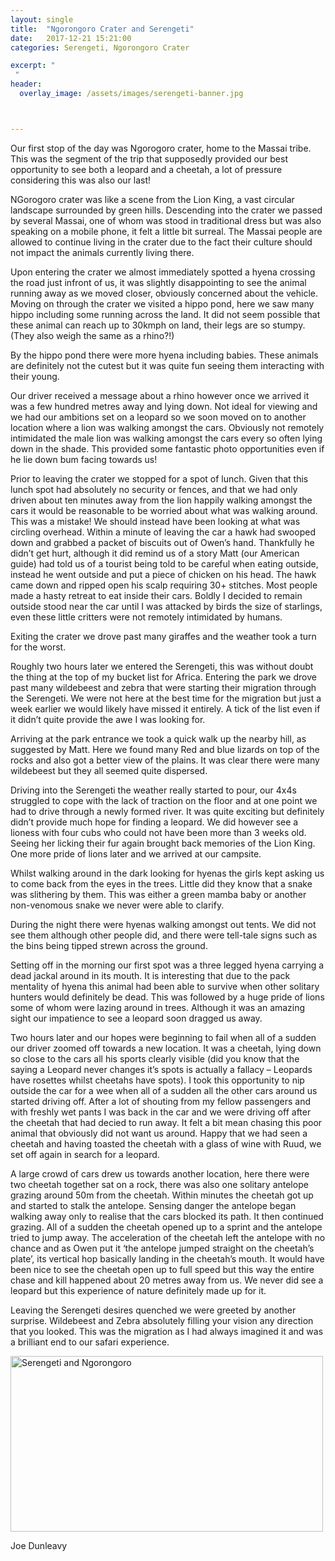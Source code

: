 ```yaml
---
layout: single
title:  "Ngorongoro Crater and Serengeti"
date:   2017-12-21 15:21:00 
categories: Serengeti, Ngorongoro Crater

excerpt: "
 "
header:
  overlay_image: /assets/images/serengeti-banner.jpg



---
```

Our first stop of the day was Ngorogoro crater, home to the Massai tribe. This was the segment of the trip that supposedly provided our best opportunity to see both a leopard and a cheetah, a lot of pressure considering this was also our last!

NGorogoro crater was like a scene from the Lion King, a vast circular landscape surrounded by green hills. Descending into the crater we passed by several Massai, one of whom was stood in traditional dress but was also speaking on a mobile phone, it felt a little bit surreal. The Massai people are allowed to continue living in the crater due to the fact their culture should not impact the animals currently living there.

Upon entering the crater we almost immediately spotted a hyena crossing the road just infront of us, it was slightly disappointing to see the animal running away as we moved closer, obviously concerned about the vehicle. Moving on through the crater we visited a hippo pond, here we saw many hippo including some running across the land. It did not seem possible that these animal can reach up to 30kmph on land, their legs are so stumpy. (They also weigh the same as a rhino?!) 

By the hippo pond there were more hyena including babies. These animals are definitely not the cutest but it was quite fun seeing them interacting with their young.

Our driver received a message about a rhino however once we arrived it was a few hundred metres away and lying down. Not ideal for viewing and we had our ambitions set on a leopard so we soon moved on to another location where a lion was walking amongst the cars. Obviously not remotely intimidated the male lion was walking amongst the cars every so often lying down in the shade. This provided some fantastic photo opportunities even if he lie down bum facing towards us!

Prior to leaving the crater we stopped for a spot of lunch. Given that this lunch spot had absolutely no security or fences, and that we had only driven about ten minutes away from the lion happily walking amongst the cars it would be reasonable to be worried about what was walking around. This was a mistake! We should instead have been looking at what was circling overhead. Within a minute of leaving the car a hawk had swooped down and grabbed a packet of biscuits out of Owen’s hand. Thankfully he didn’t get hurt, although it did remind us of a story Matt (our American guide) had told us of a tourist being told to be careful when eating outside, instead he went outside and put a piece of chicken on his head. The hawk came down and ripped open his scalp requiring 30+ stitches. Most people made a hasty retreat to eat inside their cars. Boldly I decided to remain outside stood near the car until I was attacked by birds the size of starlings, even these little critters were not remotely intimidated by humans. 

Exiting the crater we drove past many giraffes and the weather took a turn for the worst. 

Roughly two hours later we entered the Serengeti, this was without doubt the thing at the top of my bucket list for Africa. Entering the park we drove past many wildebeest and  zebra that were starting their migration through the Serengeti. We were not here at the best time for the migration but just a week earlier we would likely have missed it entirely. A tick of the list even if it didn’t quite provide the awe I was looking for. 

Arriving at the park entrance we took a quick walk up the nearby hill, as suggested by Matt. Here we found many Red and blue lizards on top of the rocks and also got a better view of the plains. It was clear there were many wildebeest but they all seemed quite dispersed. 

Driving into the Serengeti the weather really started to pour, our 4x4s struggled to cope with the lack of traction on the floor and at one point we had to drive through a newly formed river. It was quite exciting but definitely didn’t provide much hope for finding a leopard. We did however see a lioness with four cubs who could not have been more than 3 weeks old. Seeing her licking their fur again brought back memories of the Lion King. One more  pride of lions later and we arrived at our campsite.

Whilst walking around in the dark looking for hyenas the girls kept asking us to come back from the eyes in the trees. Little did they know that a snake was slithering by them. This was either a green mamba baby or another non-venomous snake we never were able to clarify. 

During the night there were hyenas walking amongst out tents. We did not see them although other people did, and there were tell-tale signs such as the bins being tipped strewn across the ground. 

Setting off in the morning our first spot was a three legged hyena carrying a dead jackal around in its mouth. It is interesting that due to the pack mentality of hyena this animal had been able to survive when other solitary hunters would definitely be dead. This was followed by a huge pride of lions some of whom were lazing around in trees. Although it was an amazing sight our impatience to see a leopard soon dragged us away. 

Two hours later and our hopes were beginning to fail when all of a sudden our driver zoomed off towards a new location. It was a cheetah, lying down so close to the cars all his sports clearly visible (did you know that the saying a Leopard never changes it’s spots is actually a fallacy – Leopards have rosettes whilst cheetahs have spots). I took this opportunity to nip outside the car for a wee when all of a sudden all the other cars around us started driving off. After  a lot of shouting from my fellow passengers and with freshly wet pants I was back in the car and we were driving off after the cheetah that had decied to run away. It felt a bit mean chasing this poor animal that obviously did not want us around. Happy that we had seen a cheetah and having toasted the cheetah with a glass of wine with Ruud, we set off again in search for a leopard.

A large crowd of cars drew us towards another location, here there were two cheetah together sat on a rock, there was also one solitary antelope grazing around 50m from the cheetah. Within minutes the cheetah got up and started to stalk the antelope. Sensing danger the antelope began walking away only to realise that the cars blocked its path. It then continued grazing. All of a sudden the cheetah opened up to a sprint and the antelope tried to jump away. The acceleration of the cheetah left the antelope with no chance and as Owen put it ‘the antelope jumped straight on the cheetah’s plate’, its vertical hop basically landing in the cheetah’s mouth. It would have been nice to see the cheetah open up to full speed but this way the entire chase and kill happened about 20 metres away from us. We never did see a leopard but this experience of nature definitely made up for it. 

Leaving the Serengeti desires quenched we were greeted by another surprise. Wildebeest and Zebra absolutely filling your vision any direction that you looked. This was the migration as I had always imagined it and was a brilliant end to our safari experience. 


<a data-flickr-embed="true"  href="https://www.flickr.com/photos/141696511@N06/albums/72157662222698917" title="Serengeti and Ngorongoro"><img src="https://farm5.staticflickr.com/4730/39455927861_37d3c214b2.jpg" width="500" height="281" alt="Serengeti and Ngorongoro"></a><script async src="//embedr.flickr.com/assets/client-code.js" charset="utf-8"></script>

Joe Dunleavy

